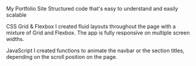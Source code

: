 My Portfolio Site
Structured code that's easy to understand and easily scalable

CSS Grid & Flexbox
I created fluid layouts throughout the page with a mixture of Grid and Flexbox. The app is fully responsive on multiple screen widths.

JavaScript
I created functions to animate the navbar or the section titles, depending on the scroll position on the page.
